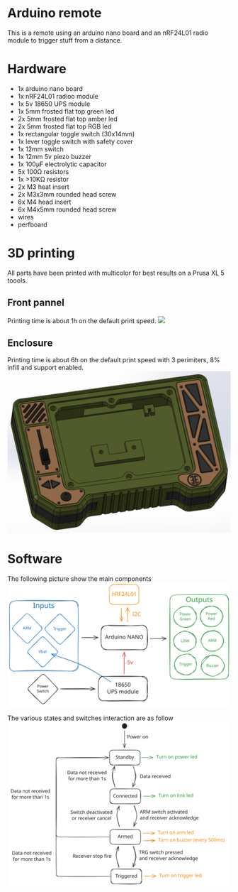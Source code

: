 # Arduino remote
This is a remote using an arduino nano board and an nRF24L01 radio module to trigger stuff from a distance.

# Hardware
- 1x arduino nano board
- 1x nRF24L01 radioo module
- 1x 5v 18650 UPS module
- 1x 5mm frosted flat top green led
- 2x 5mm frosted flat top amber led
- 2x 5mm frosted flat top RGB led
- 1x rectangular toggle switch (30x14mm)
- 1x lever toggle switch with safety cover
- 1x 12mm switch
- 1x 12mm 5v piezo buzzer
- 1x 100µF electrolytic capacitor
- 5x 100Ω resistors
- 1x >10KΩ resistor
- 2x M3 heat insert
- 2x M3x3mm rounded head screw
- 6x M4 head insert
- 6x M4x5mm rounded head screw
- wires
- perfboard

# 3D printing
All parts have been printed with multicolor for best results on a Prusa XL 5 toools.

## Front pannel
Printing time is about 1h on the default print speed.
<img src="./front_pannel.png">

## Enclosure
Printing time is about 6h on the default print speed with 3 perimiters, 8% infill and support enabled.
<img src="./enclosure.png">

# Software
The following picture show the main components
<img src="./remote_block_diagram.svg">

The various states and switches interaction are as follow
<img src="./remote_state_diagram.svg">
